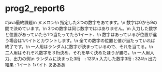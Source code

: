 # prog2_report6
#java最終課題\n
ヌメロン\n
指定した3つの数字をあてます。\n
数字は0から9の間で決めています。\n
3つの数字は同じ数字でははありません。\n
入力した数字と位置があっていたら1つ当たってたら1イート、\n
数字はあっているが位置が違う場合は1バイトとカウントします。\n
全ての数字の位置と値が当たっていれば終了です。\n
一人用はランダムに数字が決まっているので、それを当てる。\n
二人用はそれぞれ数字を３桁決め、それを早く決めたほうが勝ち。\n
一人用入力、出力の例\n
ランダムに決まった3桁　: 123\n
入力した数字3桁 : 324\n
出力結果 : 1イート 1バイト
ああああ
